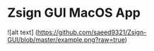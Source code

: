 # Zsign GUI MacOS App

![alt text] (https://github.com/saeed9321/Zsign-GUI/blob/master/example.png?raw=true)